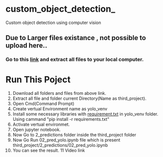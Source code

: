 # custom_object_detection_
Custom object detection using computer vision
## Due to Larger files existance , not possible to upload here..
### Go to this [link](https://drive.google.com/file/d/1yJOTA0DcuZsBohNQfbUZ0zoB6Km_Y3xy/view) and extract all files to your local computer.

# Run This Poject
1. Download all folders and files from above link.
2. Extract all file and folder current Directory(Name as third_project).
3. Open Cmd(Command Prompt)
4. Create vertual Environment name as yolo_venv
5. Install some necessary libraries with [requirement.txt](requirements.txt) in yolo_venv folder. Using cammand "pip install -r requirements.txt"
6. Activate vertual environmet.
7. Open jupyter notebook.
8. Now Go to 2_predictions folder inside the third_project folder
9. Now Go Run 02_pred_yolo.ipynb file which is present third_project/2_predictions/02_pred_yolo.ipynb
10. You can see the result.
11 Video link
